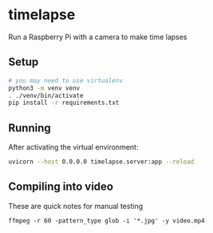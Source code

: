 # timelapse

Run a Raspberry Pi with a camera to make time lapses

## Setup

```bash
# you may need to use virtualenv
python3 -m venv venv
. ./venv/bin/activate
pip install -r requirements.txt
```

## Running

After activating the virtual environment:

```bash
uvicorn --host 0.0.0.0 timelapse.server:app --reload
```

## Compiling into video

These are quick notes for manual testing

```
ffmpeg -r 60 -pattern_type glob -i '*.jpg' -y video.mp4
```
